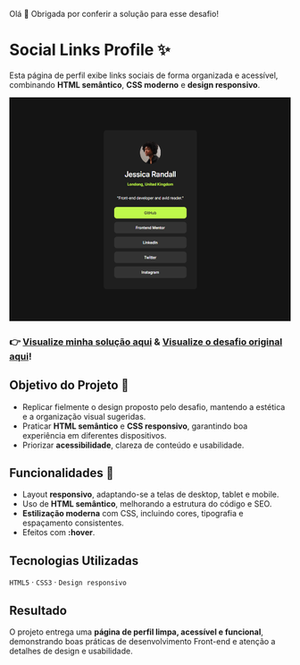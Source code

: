 Olá 👋 Obrigada por conferir a solução para esse desafio!

# Social Links Profile ✨

Esta página de perfil exibe links sociais de forma organizada e acessível, combinando **HTML semântico**, **CSS moderno** e **design responsivo**.

<img src="preview.png" alt="preview-desafio" height="400" />

### 👉 [Visualize minha solução aqui](https://roberta-silva.github.io/frontend-mentor-desafios/social-links-profile/) & [Visualize o desafio original aqui](https://www.frontendmentor.io/challenges/social-links-profile-UG32l9m6dQ)!

## Objetivo do Projeto 📌

- Replicar fielmente o design proposto pelo desafio, mantendo a estética e a organização visual sugeridas.
- Praticar **HTML semântico** e **CSS responsivo**, garantindo boa experiência em diferentes dispositivos.
- Priorizar **acessibilidade**, clareza de conteúdo e usabilidade.

## Funcionalidades 🚀

- Layout **responsivo**, adaptando-se a telas de desktop, tablet e mobile.
- Uso de **HTML semântico**, melhorando a estrutura do código e SEO.
- **Estilização moderna** com CSS, incluindo cores, tipografia e espaçamento consistentes.
- Efeitos com **:hover**.

## Tecnologias Utilizadas

`HTML5` · `CSS3` · `Design responsivo`

## Resultado

O projeto entrega uma **página de perfil limpa, acessível e funcional**, demonstrando boas práticas de desenvolvimento Front-end e atenção a detalhes de design e usabilidade.
